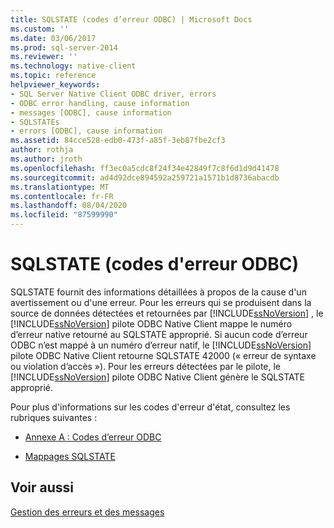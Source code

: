 ```yaml
---
title: SQLSTATE (codes d’erreur ODBC) | Microsoft Docs
ms.custom: ''
ms.date: 03/06/2017
ms.prod: sql-server-2014
ms.reviewer: ''
ms.technology: native-client
ms.topic: reference
helpviewer_keywords:
- SQL Server Native Client ODBC driver, errors
- ODBC error handling, cause information
- messages [ODBC], cause information
- SQLSTATEs
- errors [ODBC], cause information
ms.assetid: 84cce528-edb0-473f-a85f-3eb87fbe2cf3
author: rothja
ms.author: jroth
ms.openlocfilehash: ff3ec0a5cdc8f24f34e42849f7c8f6d1d9d41478
ms.sourcegitcommit: ad4d92dce894592a259721a1571b1d8736abacdb
ms.translationtype: MT
ms.contentlocale: fr-FR
ms.lasthandoff: 08/04/2020
ms.locfileid: "87599990"
---
```

# <a name="sqlstate-odbc-error-codes"></a>SQLSTATE (codes d'erreur ODBC)
  SQLSTATE fournit des informations détaillées à propos de la cause d'un avertissement ou d'une erreur. Pour les erreurs qui se produisent dans la source de données détectées et retournées par [!INCLUDE[ssNoVersion](../../includes/ssnoversion-md.md)] , le [!INCLUDE[ssNoVersion](../../includes/ssnoversion-md.md)] pilote ODBC Native Client mappe le numéro d’erreur native retourné au SQLSTATE approprié. Si aucun code d’erreur ODBC n’est mappé à un numéro d’erreur natif, le [!INCLUDE[ssNoVersion](../../includes/ssnoversion-md.md)] pilote ODBC Native Client retourne SQLSTATE 42000 (« erreur de syntaxe ou violation d’accès »). Pour les erreurs détectées par le pilote, le [!INCLUDE[ssNoVersion](../../includes/ssnoversion-md.md)] pilote ODBC Native Client génère le SQLSTATE approprié.  
  
 Pour plus d'informations sur les codes d'erreur d'état, consultez les rubriques suivantes :  
  
-   [Annexe A : Codes d’erreur ODBC](https://go.microsoft.com/fwlink/?LinkId=89356)  
  
-   [Mappages SQLSTATE](https://go.microsoft.com/fwlink/?LinkId=89355)  
  
## <a name="see-also"></a>Voir aussi  
 [Gestion des erreurs et des messages](handling-errors-and-messages.md)  
  
  
